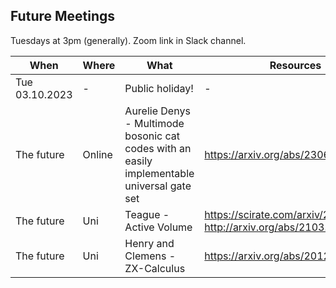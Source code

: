 ## Future Meetings

Tuesdays at 3pm (generally). Zoom link in Slack channel.

| When | Where | What | Resources |
| --- | --- | --- | --- | 
| Tue 03.10.2023 | - | Public holiday! | - | 
| The future | Online | Aurelie Denys - Multimode bosonic cat codes with an easily implementable universal gate set | https://arxiv.org/abs/2306.11621 |
| The future | Uni | Teague - Active Volume | https://scirate.com/arxiv/2211.15465, http://arxiv.org/abs/2103.08612 |
| The future | Uni | Henry and Clemens - ZX-Calculus |  https://arxiv.org/abs/2012.13966|
